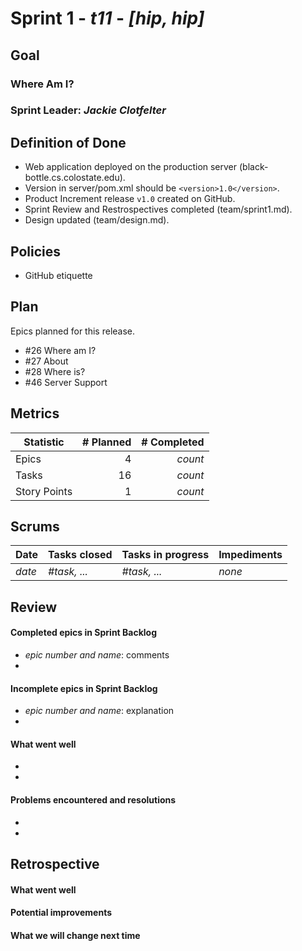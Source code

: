 # Sprint 1 - *t11* - *[hip, hip]*

## Goal

### Where Am I?
### Sprint Leader: *Jackie Clotfelter*

## Definition of Done

* Web application deployed on the production server (black-bottle.cs.colostate.edu).
* Version in server/pom.xml should be `<version>1.0</version>`.
* Product Increment release `v1.0` created on GitHub.
* Sprint Review and Restrospectives completed (team/sprint1.md).
* Design updated (team/design.md).

## Policies

* GitHub etiquette


## Plan

Epics planned for this release.

* #26 Where am I?
* #27 About
* #28 Where is?
* #46 Server Support


## Metrics

| Statistic | # Planned | # Completed |
| --- | ---: | ---: |
| Epics | 4 | *count* |
| Tasks |  16   | *count* | 
| Story Points |  1  | *count* | 


## Scrums

| Date | Tasks closed  | Tasks in progress | Impediments |
| :--- | :--- | :--- | :--- |
| *date* | *#task, ...* | *#task, ...* | *none* | 



## Review

#### Completed epics in Sprint Backlog 
* *epic number and name*:  comments
* 

#### Incomplete epics in Sprint Backlog 
* *epic number and name*: explanation
*

#### What went well
* 
*

#### Problems encountered and resolutions
* 
*

## Retrospective

#### What went well

#### Potential improvements

#### What we will change next time
